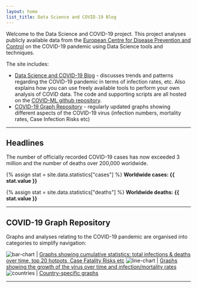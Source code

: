 ```yaml
---
layout: home
list_title: Data Science and COVID-19 Blog
---
```


Welcome to the Data Science and COVID-19 project.
This project analyses publicly available data from the [European Centre for Disease Prevention and Control](https://www.ecdc.europa.eu) on the COVID-19 pandemic using Data Science tools and techniques.

The site includes:
* [Data Science and COVID-19 Blog](blog) - discusses trends and patterns regarding the COVID-19 pandemic in terms of infection rates, etc. Also explains how you can use freely available tools to perform your own analysis of COVID data.
The code and supporting scripts are all hosted on the [COVID-ML github repository](https://github.com/paulknewton/covid-ml).
* [COVID-19 Graph Repository](#covid-19-graph-repository) - regularly updated graphs showing different aspects of the COVID-19 virus (infection numbers, mortality rates, Case Infection Risks etc)

---

## Headlines

The number of officially recorded COVID-19 cases has now exceeded 3 million and the number of deaths over 200,000 worldwide.

{% assign stat = site.data.statistics["cases"] %}
**Worldwide cases: {{ stat.value }}**

{% assign stat = site.data.statistics["deaths"] %}
**Worldwide deaths: {{ stat.value }}**

---

## COVID-19 Graph Repository

Graphs and analyses relating to the COVID-19 pandemic are organised into categories to simplify navigation:

![bar-chart](https://img.icons8.com/cotton/64/000000/bar-chart--v2.png) | [Graphs showing cumulative statistics: total infections & deaths over time, top 20 hotpots, Case Fatality Risks etc](totals)
![line-chart](https://img.icons8.com/cotton/64/000000/positive-dynamic.png) | [Graphs showing the growth of the virus over time and infection/mortality rates](rates)
![countries](https://img.icons8.com/cotton/64/000000/flag-2.png) | [Country-specific graphs](countries)

---

